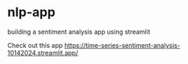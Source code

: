 # nlp-app
 building a sentiment analysis app using streamlit

 Check out this app https://time-series-sentiment-analysis-10142024.streamlit.app/